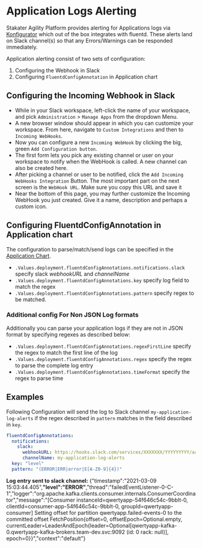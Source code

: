 # Application Logs Alerting

Stakater Agility Platform provides alerting for Applications logs via [Konfigurator](https://github.com/stakater/Konfigurator) which out of the box integrates with fluentd. These alerts land on Slack channel(s) so that any Errors/Warnings can be responded immediately.

Application alerting consist of two sets of configuration:
1. Configuring the Webhook in Slack
2. Configuring `FluentdConfigAnnotation` in Application chart


## Configuring the Incoming Webhook in Slack 

- While in your Slack workspace, left-click the name of your workspace, and pick `Administration` > `Manage Apps` from the dropdown Menu.
- A new browser window should appear in which you can customize your workspace. From here, navigate to `Custom Integrations` and then to `Incoming WebHooks`.
- Now you can configure a new `Incoming WebHook` by clicking the big, green `Add Configuration button`.
- The first form lets you pick any existing channel or user on your workspace to notify when the WebHook is called. A new channel can also be created here.
- After picking a channel or user to be notified, click the `Add Incoming WebHooks Integration` Button. The most important part on the next screen is the `WebHook URL`. Make sure you copy this URL and save it
- Near the bottom of this page, you may further customize the Incoming WebHook you just created. Give it a name, description and perhaps a custom icon.

## Configuring FluentdConfigAnnotation in Application chart
The configuration to parse/match/send logs can be specified in the [Application Chart](https://github.com/stakater-charts/application).

- `.Values.deployment.fluentdConfigAnnotations.notifications.slack` specify slack *webhookURL* and *channelName*
- `.Values.deployment.fluentdConfigAnnotations.key` specify log field to match the regex
- `.Values.deployment.fluentdConfigAnnotations.pattern` specify regex to be matched.

### Additional config For Non JSON Log formats
Additionally you can parse your application logs if they are not in JSON format by specifying regexes as described below:

- `.Values.deployment.fluentdConfigAnnotations.regexFirstLine` specify the regex to match the first line of the log
- `.Values.deployment.fluentdConfigAnnotations.regex` specify the regex to parse the complete log entry
- `.Values.deployment.fluentdConfigAnnotations.timeFormat` specify the regex to parse time


## Examples

Following Configuration will send the log to Slack channel `my-application-log-alerts` if the regex described in `pattern` matches in the field described in `key`.

```yaml
fluentdConfigAnnotations:
  notifications:
    slack: 
      webhookURL: https://hooks.slack.com/services/XXXXXXX/YYYYYYYYY/aaaaaaabbbbbcccccddd
      channelName: my-application-log-alerts
  key: "level"
  pattern: "(ERROR|ERR|error|E[A-Z0-9]{4})"
```
**Log entry sent to slack channel:**
{"timestamp":"2021-03-09 15:03:44.405",**"level":"ERROR"**,"thread":"failedEventListener-0-C-1","logger":"org.apache.kafka.clients.consumer.internals.ConsumerCoordinator","message":"[Consumer instanceId=qwertyapp-54f646c54c-9bblt-0, clientId=consumer-app-54f646c54c-9bblt-0, groupId=qwertyapp-consumer] Setting offset for partition qwertyapp.failed-events-0 to the committed offset FetchPosition{offset=0, offsetEpoch=Optional.empty, currentLeader=LeaderAndEpoch{leader=Optional[qwertyapp-kafka-0.qwertyapp-kafka-brokers.team-dev.svc:9092 (id: 0 rack: null)], epoch=0}}","context":"default"}
